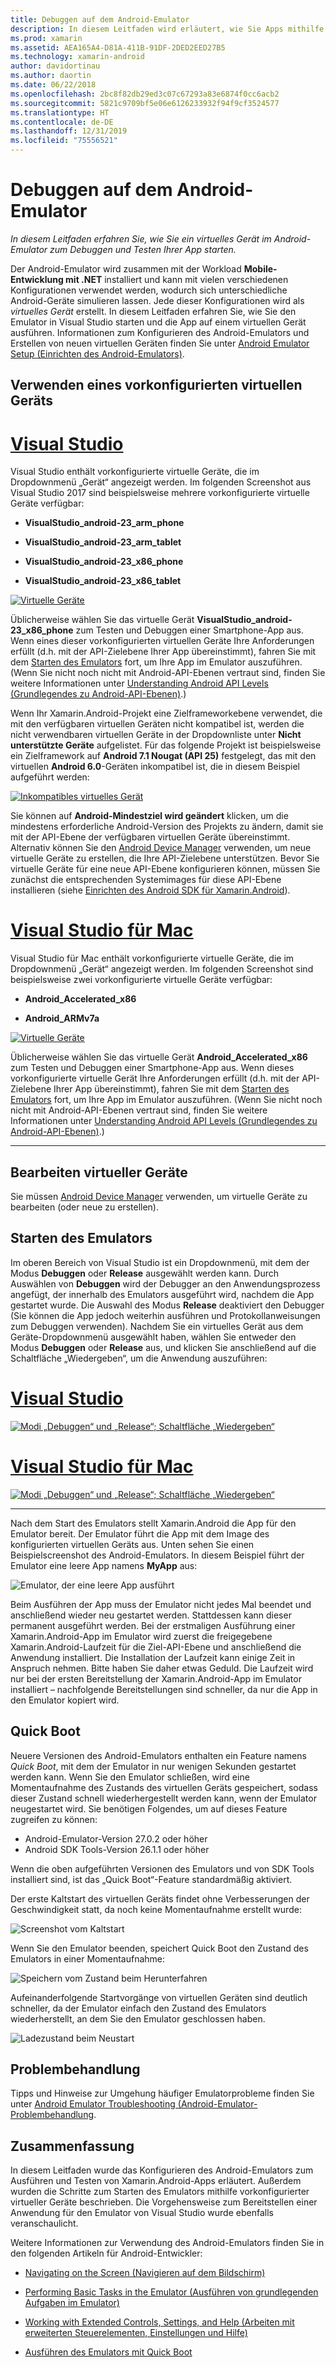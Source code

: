 ```yaml
---
title: Debuggen auf dem Android-Emulator
description: In diesem Leitfaden wird erläutert, wie Sie Apps mithilfe des Android-Emulators starten und debuggen.
ms.prod: xamarin
ms.assetid: AEA165A4-D81A-411B-91DF-2DED2EED27B5
ms.technology: xamarin-android
author: davidortinau
ms.author: daortin
ms.date: 06/22/2018
ms.openlocfilehash: 2bc8f82db29ed3c07c67293a83e6874f0cc6acb2
ms.sourcegitcommit: 5821c9709bf5e06e6126233932f94f9cf3524577
ms.translationtype: HT
ms.contentlocale: de-DE
ms.lasthandoff: 12/31/2019
ms.locfileid: "75556521"
---
```

# <a name="debug-on-the-android-emulator"></a>Debuggen auf dem Android-Emulator

_In diesem Leitfaden erfahren Sie, wie Sie ein virtuelles Gerät im Android-Emulator zum Debuggen und Testen Ihrer App starten._

Der Android-Emulator wird zusammen mit der Workload **Mobile-Entwicklung mit .NET** installiert und kann mit vielen verschiedenen Konfigurationen verwendet werden, wodurch sich unterschiedliche Android-Geräte simulieren lassen. Jede dieser Konfigurationen wird als _virtuelles Gerät_ erstellt. In diesem Leitfaden erfahren Sie, wie Sie den Emulator in Visual Studio starten und die App auf einem virtuellen Gerät ausführen. Informationen zum Konfigurieren des Android-Emulators und Erstellen von neuen virtuellen Geräten finden Sie unter [Android Emulator Setup (Einrichten des Android-Emulators)](~/android/get-started/installation/android-emulator/index.md).

## <a name="using-a-pre-configured-virtual-device"></a>Verwenden eines vorkonfigurierten virtuellen Geräts

# <a name="visual-studiotabwindows"></a>[Visual Studio](#tab/windows)

Visual Studio enthält vorkonfigurierte virtuelle Geräte, die im Dropdownmenü „Gerät“ angezeigt werden. Im folgenden Screenshot aus Visual Studio 2017 sind beispielsweise mehrere vorkonfigurierte virtuelle Geräte verfügbar:

- **VisualStudio\_android-23\_arm\_phone**

- **VisualStudio\_android-23\_arm\_tablet**

- **VisualStudio\_android-23\_x86\_phone** 

- **VisualStudio\_android-23\_x86\_tablet** 

[![Virtuelle Geräte](debug-on-emulator-images/win/01-virtual-devices-sml.png)](debug-on-emulator-images/win/01-virtual-devices.png#lightbox)

Üblicherweise wählen Sie das virtuelle Gerät **VisualStudio\_android-23\_x86\_phone** zum Testen und Debuggen einer Smartphone-App aus. Wenn eines dieser vorkonfigurierten virtuellen Geräte Ihre Anforderungen erfüllt (d.h. mit der API-Zielebene Ihrer App übereinstimmt), fahren Sie mit dem [Starten des Emulators](#launching) fort, um Ihre App im Emulator auszuführen. (Wenn Sie nicht noch nicht mit Android-API-Ebenen vertraut sind, finden Sie weitere Informationen unter [Understanding Android API Levels (Grundlegendes zu Android-API-Ebenen)](~/android/app-fundamentals/android-api-levels.md).)

Wenn Ihr Xamarin.Android-Projekt eine Zielframeworkebene verwendet, die mit den verfügbaren virtuellen Geräten nicht kompatibel ist, werden die nicht verwendbaren virtuellen Geräte in der Dropdownliste unter **Nicht unterstützte Geräte** aufgelistet. Für das folgende Projekt ist beispielsweise ein Zielframework auf **Android 7.1 Nougat (API 25)** festgelegt, das mit den virtuellen **Android 6.0**-Geräten inkompatibel ist, die in diesem Beispiel aufgeführt werden:

[![Inkompatibles virtuelles Gerät](debug-on-emulator-images/win/02-incompatible-level-sml.png)](debug-on-emulator-images/win/02-incompatible-level.png#lightbox)

Sie können auf **Android-Mindestziel wird geändert** klicken, um die mindestens erforderliche Android-Version des Projekts zu ändern, damit sie mit der API-Ebene der verfügbaren virtuellen Geräte übereinstimmt. Alternativ können Sie den [Android Device Manager](~/android/get-started/installation/android-emulator/device-manager.md) verwenden, um neue virtuelle Geräte zu erstellen, die Ihre API-Zielebene unterstützen.
Bevor Sie virtuelle Geräte für eine neue API-Ebene konfigurieren können, müssen Sie zunächst die entsprechenden Systemimages für diese API-Ebene installieren (siehe [Einrichten des Android SDK für Xamarin.Android](~/android/get-started/installation/android-sdk.md)).

# <a name="visual-studio-for-mactabmacos"></a>[Visual Studio für Mac](#tab/macos)

Visual Studio für Mac enthält vorkonfigurierte virtuelle Geräte, die im Dropdownmenü „Gerät“ angezeigt werden. Im folgenden Screenshot sind beispielsweise zwei vorkonfigurierte virtuelle Geräte verfügbar:

- **Android\_Accelerated\_x86**

- **Android\_ARMv7a**

[![Virtuelle Geräte](debug-on-emulator-images/mac/01-virtual-devices-sml.png)](debug-on-emulator-images/mac/01-virtual-devices.png#lightbox)

Üblicherweise wählen Sie das virtuelle Gerät **Android\_Accelerated\_x86** zum Testen und Debuggen einer Smartphone-App aus. Wenn dieses vorkonfigurierte virtuelle Gerät Ihre Anforderungen erfüllt (d.h. mit der API-Zielebene Ihrer App übereinstimmt), fahren Sie mit dem [Starten des Emulators](#launching) fort, um Ihre App im Emulator auszuführen. (Wenn Sie nicht noch nicht mit Android-API-Ebenen vertraut sind, finden Sie weitere Informationen unter [Understanding Android API Levels (Grundlegendes zu Android-API-Ebenen)](~/android/app-fundamentals/android-api-levels.md).)

-----

## <a name="editing-virtual-devices"></a>Bearbeiten virtueller Geräte

Sie müssen [Android Device Manager](~/android/get-started/installation/android-emulator/device-manager.md) verwenden, um virtuelle Geräte zu bearbeiten (oder neue zu erstellen).

<a name="launching" />

## <a name="launching-the-emulator"></a>Starten des Emulators

Im oberen Bereich von Visual Studio ist ein Dropdownmenü, mit dem der Modus **Debuggen** oder **Release** ausgewählt werden kann. Durch Auswählen von **Debuggen** wird der Debugger an den Anwendungsprozess angefügt, der innerhalb des Emulators ausgeführt wird, nachdem die App gestartet wurde. Die Auswahl des Modus **Release** deaktiviert den Debugger (Sie können die App jedoch weiterhin ausführen und Protokollanweisungen zum Debuggen verwenden). Nachdem Sie ein virtuelles Gerät aus dem Geräte-Dropdownmenü ausgewählt haben, wählen Sie entweder den Modus **Debuggen** oder **Release** aus, und klicken Sie anschließend auf die Schaltfläche „Wiedergeben“, um die Anwendung auszuführen:

# <a name="visual-studiotabwindows"></a>[Visual Studio](#tab/windows)

[![Modi „Debuggen“ und „Release“; Schaltfläche „Wiedergeben“](debug-on-emulator-images/win/17-debug-release-sml.png)](debug-on-emulator-images/win/17-debug-release.png#lightbox)

# <a name="visual-studio-for-mactabmacos"></a>[Visual Studio für Mac](#tab/macos)

[![Modi „Debuggen“ und „Release“; Schaltfläche „Wiedergeben“](debug-on-emulator-images/mac/16-debug-release-sml.png)](debug-on-emulator-images/mac/16-debug-release.png#lightbox)

-----

Nach dem Start des Emulators stellt Xamarin.Android die App für den Emulator bereit. Der Emulator führt die App mit dem Image des konfigurierten virtuellen Geräts aus. Unten sehen Sie einen Beispielscreenshot des Android-Emulators. In diesem Beispiel führt der Emulator eine leere App namens **MyApp** aus:

![Emulator, der eine leere App ausführt](debug-on-emulator-images/emulator-running.png)

Beim Ausführen der App muss der Emulator nicht jedes Mal beendet und anschließend wieder neu gestartet werden. Stattdessen kann dieser permanent ausgeführt werden. Bei der erstmaligen Ausführung einer Xamarin.Android-App im Emulator wird zuerst die freigegebene Xamarin.Android-Laufzeit für die Ziel-API-Ebene und anschließend die Anwendung installiert. Die Installation der Laufzeit kann einige Zeit in Anspruch nehmen. Bitte haben Sie daher etwas Geduld. Die Laufzeit wird nur bei der ersten Bereitstellung der Xamarin.Android-App im Emulator installiert &ndash; nachfolgende Bereitstellungen sind schneller, da nur die App in den Emulator kopiert wird.

<a name="quick-boot" />

## <a name="quick-boot"></a>Quick Boot

Neuere Versionen des Android-Emulators enthalten ein Feature namens _Quick Boot_, mit dem der Emulator in nur wenigen Sekunden gestartet werden kann. Wenn Sie den Emulator schließen, wird eine Momentaufnahme des Zustands des virtuellen Geräts gespeichert, sodass dieser Zustand schnell wiederhergestellt werden kann, wenn der Emulator neugestartet wird.
Sie benötigen Folgendes, um auf dieses Feature zugreifen zu können:

- Android-Emulator-Version 27.0.2 oder höher
- Android SDK Tools-Version 26.1.1 oder höher

Wenn die oben aufgeführten Versionen des Emulators und von SDK Tools installiert sind, ist das „Quick Boot“-Feature standardmäßig aktiviert. 

Der erste Kaltstart des virtuellen Geräts findet ohne Verbesserungen der Geschwindigkeit statt, da noch keine Momentaufnahme erstellt wurde:

![Screenshot vom Kaltstart](debug-on-emulator-images/cold-boot.png)

Wenn Sie den Emulator beenden, speichert Quick Boot den Zustand des Emulators in einer Momentaufnahme:

![Speichern vom Zustand beim Herunterfahren](debug-on-emulator-images/saving-state.png)

Aufeinanderfolgende Startvorgänge von virtuellen Geräten sind deutlich schneller, da der Emulator einfach den Zustand des Emulators wiederherstellt, an dem Sie den Emulator geschlossen haben.

![Ladezustand beim Neustart](debug-on-emulator-images/loading-state.png)

## <a name="troubleshooting"></a>Problembehandlung

Tipps und Hinweise zur Umgehung häufiger Emulatorprobleme finden Sie unter [Android Emulator Troubleshooting (Android-Emulator-Problembehandlung](~/android/get-started/installation/android-emulator/troubleshooting.md).

## <a name="summary"></a>Zusammenfassung

In diesem Leitfaden wurde das Konfigurieren des Android-Emulators zum Ausführen und Testen von Xamarin.Android-Apps erläutert. Außerdem wurden die Schritte zum Starten des Emulators mithilfe vorkonfigurierter virtueller Geräte beschrieben. Die Vorgehensweise zum Bereitstellen einer Anwendung für den Emulator von Visual Studio wurde ebenfalls veranschaulicht. 

Weitere Informationen zur Verwendung des Android-Emulators finden Sie in den folgenden Artikeln für Android-Entwickler:

- [Navigating on the Screen (Navigieren auf dem Bildschirm)](https://developer.android.com/studio/run/emulator.html#navigate)

- [Performing Basic Tasks in the Emulator (Ausführen von grundlegenden Aufgaben im Emulator)](https://developer.android.com/studio/run/emulator.html#tasks)

- [Working with Extended Controls, Settings, and Help (Arbeiten mit erweiterten Steuerelementen, Einstellungen und Hilfe)](https://developer.android.com/studio/run/emulator.html#extended)

- [Ausführen des Emulators mit Quick Boot](https://developer.android.com/studio/run/emulator#quickboot)
